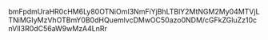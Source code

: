 bmFpdmUraHR0cHM6Ly80OTNiOmI3NmFiYjBhLTBlY2MtNGM2My04MTVjLTNiMGIyMzVhOTBmY0B0dHQuemlvcDMwOC50azo0NDM/cGFkZGluZz10cnVlI3R0dC56aW9wMzA4LnRr
